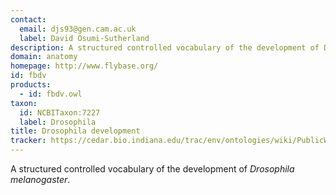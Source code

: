```yaml
---
contact: 
  email: djs93@gen.cam.ac.uk
  label: David Osumi-Sutherland
description: A structured controlled vocabulary of the development of Drosophila melanogaster
domain: anatomy
homepage: http://www.flybase.org/
id: fbdv
products: 
  - id: fbdv.owl
taxon: 
  id: NCBITaxon:7227
  label: Drosophila
title: Drosophila development
tracker: https://cedar.bio.indiana.edu/trac/env/ontologies/wiki/PublicWikiStart
---
```


A structured controlled vocabulary of the development of <i>Drosophila melanogaster</i>.
